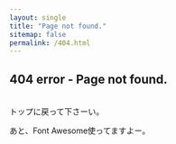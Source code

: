 ```yaml
---
layout: single
title: "Page not found."
sitemap: false
permalink: /404.html
---
```

## 404 error - Page not found.

<i class="fa fa-spinner fa-pulse fa-3x fa-fw"></i>  
トップに戻って下さーい。

あと、Font Awesome使ってますよー。
